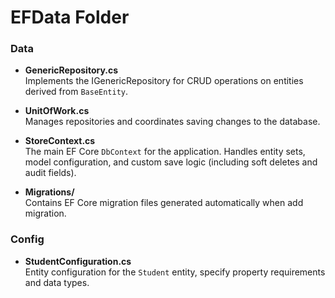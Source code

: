 ﻿# EFData Folder

### Data

- **GenericRepository.cs**  
  Implements the IGenericRepository for CRUD operations on entities derived from `BaseEntity`.

- **UnitOfWork.cs**  
  Manages repositories and coordinates saving changes to the database.

- **StoreContext.cs**  
  The main EF Core `DbContext` for the application. 
  Handles entity sets, model configuration, and custom save logic (including soft deletes and audit fields).

- **Migrations/**  
  Contains EF Core migration files generated automatically when add migration.

### Config
- **StudentConfiguration.cs**  
  Entity configuration for the `Student` entity, specify property requirements and data types.

